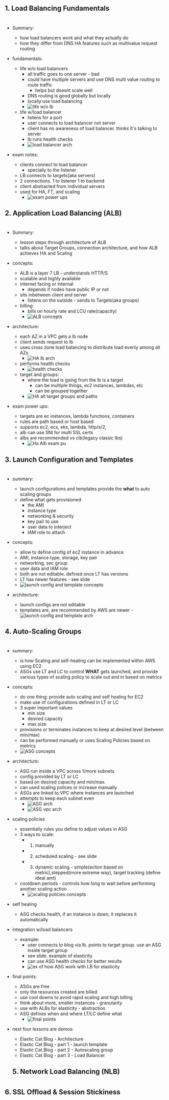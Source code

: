 ## 1. Load Balancing Fundamentals

#

- Summary:

  - how load balancers work and what they actually do
  - how they differ from DNS HA features such as multivalue request routing

- fundamentals:
  - life w/o load balancers
    - all traffic goes to one server - bad
    - could have multiple servers and use DNS multi value routing to route traffic
      - helps but doesnt scale well
    - DNS routing is good globally but locally
    - locally use load balancing
    - ![life w/o lb](img/HAloadbalancing.png)
  - life w/load balancer
    - listens for a port
    - user connects to load balancer not server
    - client has no awareness of load balancer. thinks it's talking to server
    - lb runs health checks
    - ![load balancer arch](img/HAloadbalancerarch.png)
- exam notes:
  - clients connect to load balancer
    - specially to the listener
  - LB connects to targets(aka servers)
  - 2 connections. 1 to listener 1 to backend
  - client abstracted from individual servers
  - used for HA, FT, and scaling
    - ![exam power ups](img/HAlbexamnotes.png)

## 2. Application Load Balancing (ALB)

#

- Summary:

  - lesson steps through architecture of ALB
  - talks about Target Groups, connection architecture, and how ALB achieves HA and Scaling

- concepts:

  - ALB is a layer 7 LB - understands HTTP/S
  - scalable and highly available
  - internet facing or internal
    - depends if nodes have public IP or not
  - sits inbetween client and server
    - listens on the outside - sends to Targets(aka groups)
  - billing:
    - bills on hourly rate and LCU rate(capacity)
    - ![ALB concepts](img/HAalbconcepts.png)

- architecture:

  - each AZ in a VPC gets a lb node
  - client sends request to lb
  - uses cross zone load balancing to distribute load evenly among all AZs
    - ![HA lb arch](img/HAlbarch.png)
  - performs health checks
    - ![health checks](img/HAalbhealth.png)
  - target and groups:
    - where the load is going from the lb is a target
      - can be multiple things, ec2 instances, lambdas, etc
      - can be grouped together
    - ![HA alt target groups and paths](img/HAalbtargets.png)

- exam power ups:
  - targets are ec instances, lambda functions, containers
  - rules are path based or host based
  - supports ec2, ecs, eks, lambda, http/s/2,
  - alb can use SNI for multi SSL certs
  - albs are recommended vs clb(legacy classic lbs)
    - ![Ha Alb exam pu](img/HAalbexam.png)

## 3. Launch Configuration and Templates

#

- summary:

  - launch configurations and templates provide the **what** to auto scaling groups
  - define what gets provisioned
    - the AMI
    - instance type
    - networking & security
    - key pair to use
    - user data to interject
    - IAM role to attach

- concepts:
  - allow to define config of ec2 instance in advance
  - AMI, instance type, storage, key pair
  - networking, sec group
  - user data and IAM role
  - both are not editable. defined once LT has versions
  - LT has newer features - see slide
  - ![launch config and template concepts](img/HAlaunchconfig.png)
- architecture:
  - launch configs are not editable
  - templates are, are recommended by AWS are newer -![launch config and template arch](img/HAlauncharch.png)

## 4. Auto-Scaling Groups

#

- summary:

  - is how Scaling and self-healing can be implemented within AWS using EC2
  - ASGs use LT and LC to control **WHAT** gets launched, and provide various types of scaling policy to scale out and in based on metrics

- concepts:

  - do one thing: provide auto scaling and self healing for EC2
  - make use of configurations defined in LT or LC
  - 3 super important values
    - min size
    - desired capacity
    - max size
  - provisions or terminates instances to keep at desired level (between min/max)
  - can be performed manually or uses Scaling Policies based on metrics
  - ![ASG concepts](img/HAasgconcepts.png)

- architecture:

  - ASG run inside a VPC across 1/more subnets
  - config provided by LT or LC
  - based on desired capacity and min/max.
  - can used scaling polices or increase manually
  - ASGs are linked to VPC where instances are launched
  - attempts to keep each subnet even
    - ![ASG arch](img/HAasgarch.png)
    - ![ASG vpc arch](img/HAasgarchvpc.png)

- scaling policies

  - essentially rules you define to adjust values in ASG
  - 3 ways to scale:
    - 1. manually
    - 2. scheduled scaling - see slide
    - 3. dynamic scaling - simple(action based on metric),stepped(more extreme way), target tracking (define ideal amt)
  - cooldown periods - controls how long to wait before performing another scaling action
    - ![scaling policies concepts](img/HAscalingpol.png)

- self healing
  - ASG checks health, if an instance is down, it replaces it automatically
- integration w/load balancers
  - example:
    - user connects to blog via lb. points to target group. use an ASG inside target group
    - see slide. example of elasticity
    - can use ASG health checks for better results
    - ![ex of how ASG work with LB for elasticity](img/HAasglbarch.png)
- final points:

  - ASGs are free
  - only the resources created are billed
  - use cool downs to avoid rapid scaling and high billing
  - think about more, smaller instances - granularity
  - use with ALBs for elasticity - abstraction
  - ASG defines when and where LT/LC define what
    - ![final points](img/HAasgfinalpoints.png)

- next four lessons are demos:
  - Elastic Cat Blog - Architecture
  - Elastic Cat Blog - part 1 - launch template
  - Elastic Cat Blog - part 2 - Autoscaling group
  - Elastic Cat Blog - part 3 - Load Balancer
  ## 5. Network Load Balancing (NLB)

#

## 6. SSL Offload & Session Stickiness

#
